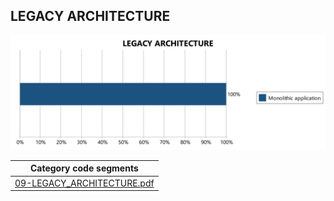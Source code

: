 ## LEGACY ARCHITECTURE

![09-LEGACY_ARCHITECTURE](img/category_legacy_architecture.png)




|Category code segments                                          | 
|:--------------------------------------------------------------:|
|[09-LEGACY_ARCHITECTURE.pdf](code_segments/09-LEGACY_ARCHITECTURE.pdf)| 